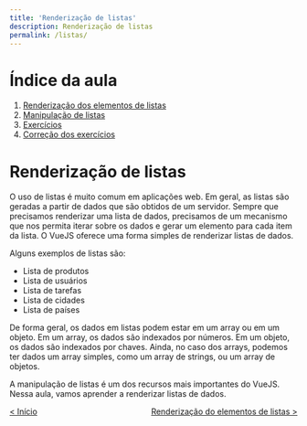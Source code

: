 ```yaml
---
title: 'Renderização de listas'
description: Renderização de listas
permalink: /listas/
---
```


# Índice da aula

1. [Renderização dos elementos de listas](listas/renderizacao-elementos.html)
2. [Manipulação de listas](listas/manipulacao-listas.html)
3. [Exercícios](listas/exercicios.html)
4. [Correção dos exercícios](listas/correcao-exercicios.html)

# Renderização de listas

O uso de listas é muito comum em aplicações web. Em geral, as listas são geradas a partir de dados que são obtidos de um servidor. Sempre que precisamos renderizar uma lista de dados, precisamos de um mecanismo que nos permita iterar sobre os dados e gerar um elemento para cada item da lista. O VueJS oferece uma forma simples de renderizar listas de dados.

Alguns exemplos de listas são:

- Lista de produtos
- Lista de usuários
- Lista de tarefas
- Lista de cidades
- Lista de países

De forma geral, os dados em listas podem estar em um array ou em um objeto. Em um array, os dados são indexados por números. Em um objeto, os dados são indexados por chaves. Ainda, no caso dos arrays, podemos ter dados um array simples, como um array de strings, ou um array de objetos.

A manipulação de listas é um dos recursos mais importantes do VueJS. Nessa aula, vamos aprender a renderizar listas de dados.

<span style="display: flex; justify-content: space-between;"><span>[&lt; Início](. 'Início')</span> <span>[Renderização do elementos de listas &gt;](listas/renderizacao-elementos.html 'Próximo')</span></span>
